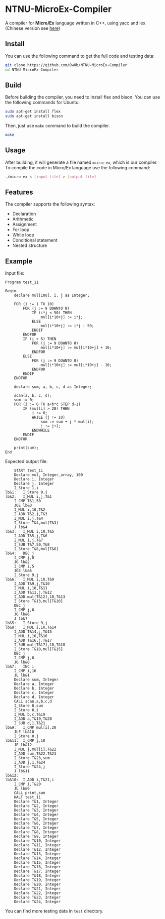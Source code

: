 # NTNU-MicroEx-Compiler

A compiler for **Micro/Ex** language written in C++, using yacc and lex.
(Chinese version see [here](/README.zh-TW.md))

## Install

You can use the following command to get the full code and testing data:
```bash
git clone https://github.com/OwOb/NTNU-MicroEx-Compiler
cd NTNU-MicroEx-Compiler
```

## Build
Before building the compiler, you need to install flex and bison.
You can use the following commands for Ubuntu:
```bash
sudo apt-get install flex
sudo apt-get install bison
```

Then, just use `make` command to build the compiler.
```bash
make
```

## Usage
After building, it will generate a file named `micro-ex`, which is our compiler.
To compile the code in Micro/Ex language use the following command:
```bash
./micro-ex < [input-file] > [output-file]
```

## Features

The compiler supports the following syntax:
* Declaration
* Arithmetic
* Assignment
* For loop
* While loop
* Conditional statement
* Nested structure

## Example
Input file:
```
Program test_11

Begin
    declare mul[100], i, j as Integer;

    FOR (i := 1 TO 10)
        FOR (j := 9 DOWNTO 0)
            IF (i*j < 50) THEN
                mul[i*10+j] := i*j;
            ELSE
                mul[i*10+j] := i*j - 50;
            ENDIF
        ENDFOR
        IF (i < 5) THEN
            FOR (j := 9 DOWNTO 0)
                mul[i*10+j] := mul[i*10+j] + 10;
            ENDFOR
        ELSE
            FOR (j := 9 DOWNTO 0)
                mul[i*10+j] := mul[i*10+j] - 10;
            ENDFOR
        ENDIF
    ENDFOR

    declare sum, a, b, c, d as Integer;

    scan(a, b, c, d);
    sum := 0;
    FOR (i := 0 TO a+b*c STEP d-1)
        IF (mul[i] > 20) THEN
            j := 0;
            WHILE (j != 10)
                sum := sum + j * mul[i];
                j := j+1;
            ENDWHILE
        ENDIF
    ENDFOR

    print(sum);
End
```
Expected output file:
```
	START test_11
	Declare mul, Integer_array, 100
	Declare i, Integer
	Declare j, Integer
	I_Store 1,i
lb&1:	I_Store 9,j
lb&2:	I_MUL i,j,T&1
	I_CMP T&1,50
	JGE lb&3
	I_MUL i,10,T&2
	I_ADD T&2,j,T&3
	I_MUL i,j,T&4
	I_Store T&4,mul[T&3]
	J lb&4
lb&3:	I_MUL i,10,T&5
	I_ADD T&5,j,T&6
	I_MUL i,j,T&7
	I_SUB T&7,50,T&8
	I_Store T&8,mul[T&6]
lb&4:	DEC j
	I_CMP j,0
	JG lb&2
	I_CMP i,5
	JGE lb&5
	I_Store 9,j
lb&6:	I_MUL i,10,T&9
	I_ADD T&9,j,T&10
	I_MUL i,10,T&11
	I_ADD T&11,j,T&12
	I_ADD mul[T&12],10,T&13
	I_Store T&13,mul[T&10]
	DEC j
	I_CMP j,0
	JG lb&6
	J lb&7
lb&5:	I_Store 9,j
lb&8:	I_MUL i,10,T&14
	I_ADD T&14,j,T&15
	I_MUL i,10,T&16
	I_ADD T&16,j,T&17
	I_SUB mul[T&17],10,T&18
	I_Store T&18,mul[T&15]
	DEC j
	I_CMP j,0
	JG lb&8
lb&7:	INC i
	I_CMP i,10
	JL lb&1
	Declare sum, Integer
	Declare a, Integer
	Declare b, Integer
	Declare c, Integer
	Declare d, Integer
	CALL scan,a,b,c,d
	I_Store 0,sum
	I_Store 0,i
	I_MUL b,c,T&19
	I_ADD a,T&19,T&20
	I_SUB d,1,T&21
lb&9:	I_CMP mul[i],20
	JLE lb&10
	I_Store 0,j
lb&11:	I_CMP j,10
	JE lb&12
	I_MUL j,mul[i],T&22
	I_ADD sum,T&22,T&23
	I_Store T&23,sum
	I_ADD j,1,T&24
	I_Store T&24,j
	J lb&11
lb&12:
lb&10:	I_ADD i,T&21,i
	I_CMP i,T&20
	JL lb&9
	CALL print,sum
	HALT test_11
	Declare T&1, Integer
	Declare T&2, Integer
	Declare T&3, Integer
	Declare T&4, Integer
	Declare T&5, Integer
	Declare T&6, Integer
	Declare T&7, Integer
	Declare T&8, Integer
	Declare T&9, Integer
	Declare T&10, Integer
	Declare T&11, Integer
	Declare T&12, Integer
	Declare T&13, Integer
	Declare T&14, Integer
	Declare T&15, Integer
	Declare T&16, Integer
	Declare T&17, Integer
	Declare T&18, Integer
	Declare T&19, Integer
	Declare T&20, Integer
	Declare T&21, Integer
	Declare T&22, Integer
	Declare T&23, Integer
	Declare T&24, Integer
```

You can find more testing data in `test` directory.

